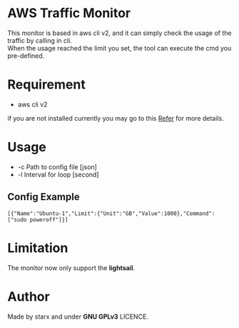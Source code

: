 # AWS Traffic Monitor
This monitor is based in aws cli v2, and it can simply check the usage of the traffic by calling in cli.  
When the usage reached the limit you set, the tool can execute the cmd you pre-defined.

# Requirement
- aws cli v2

if you are not installed currently you may go to this [Refer](https://docs.aws.amazon.com/cli/latest/userguide/install-cliv2-linux.html) for more details.

# Usage
- -c Path to config file [json]
- -l Interval for loop [second]

## Config Example
```text
[{"Name":"Ubuntu-1","Limit":{"Unit":"GB","Value":1000},"Command":["sudo poweroff"]}]
```

# Limitation
The monitor now only support the **lightsail**.  

# Author
Made by starx and under **GNU GPLv3** LICENCE.